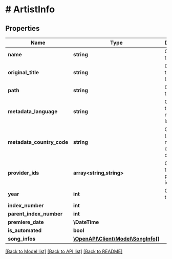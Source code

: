 # # ArtistInfo

## Properties

Name | Type | Description | Notes
------------ | ------------- | ------------- | -------------
**name** | **string** | Gets or sets the name. | [optional]
**original_title** | **string** | Gets or sets the original title. | [optional]
**path** | **string** | Gets or sets the path. | [optional]
**metadata_language** | **string** | Gets or sets the metadata language. | [optional]
**metadata_country_code** | **string** | Gets or sets the metadata country code. | [optional]
**provider_ids** | **array<string,string>** | Gets or sets the provider ids. | [optional]
**year** | **int** | Gets or sets the year. | [optional]
**index_number** | **int** |  | [optional]
**parent_index_number** | **int** |  | [optional]
**premiere_date** | **\DateTime** |  | [optional]
**is_automated** | **bool** |  | [optional]
**song_infos** | [**\OpenAPI\Client\Model\SongInfo[]**](SongInfo.md) |  | [optional]

[[Back to Model list]](../../README.md#models) [[Back to API list]](../../README.md#endpoints) [[Back to README]](../../README.md)
